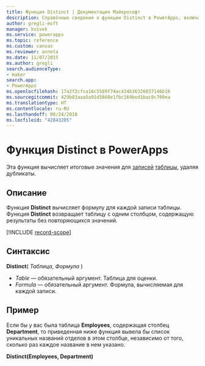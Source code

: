```yaml
---
title: Функция Distinct | Документация Майкрософт
description: Справочные сведения о функции Distinct в PowerApps, включая описание синтаксиса и примеры.
author: gregli-msft
manager: kvivek
ms.service: powerapps
ms.topic: reference
ms.custom: canvas
ms.reviewer: anneta
ms.date: 11/07/2015
ms.author: gregli
search.audienceType:
- maker
search.app:
- PowerApps
ms.openlocfilehash: 17a2f2cfca16c5589f74ac434b36326037146b16
ms.sourcegitcommit: 429b83aaa5a91d5868e1fbc169bed1bac0c709ea
ms.translationtype: HT
ms.contentlocale: ru-RU
ms.lasthandoff: 08/24/2018
ms.locfileid: "42843205"
---
```

# <a name="distinct-function-in-powerapps"></a>Функция Distinct в PowerApps
Эта функция вычисляет итоговые значения для [записей](../working-with-tables.md#records) [таблицы](../working-with-tables.md), удаляя дубликаты.

## <a name="description"></a>Описание
Функция **Distinct** вычисляет формулу для каждой записи таблицы. Функция **Distinct** возвращает таблицу с одним столбцом, содержащую результаты без повторяющихся значений.  

[!INCLUDE [record-scope](../../../includes/record-scope.md)]

## <a name="syntax"></a>Синтаксис
**Distinct**( *Таблица*, *Формула* )

* *Table* — обязательный аргумент.  Таблица для оценки.
* *Formula* — обязательный аргумент.  Формула, вычисляемая для каждой записи.

## <a name="example"></a>Пример
Если бы у вас была таблица **Employees**, содержащая столбец **Department**, то приведенная ниже функция вывела бы список уникальных названий отделов в этом столбце, независимо от того, сколько раз каждое название в нем указано.

**Distinct(Employees, Department)**

